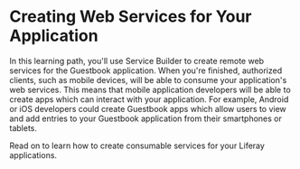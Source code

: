 # Creating Web Services for Your Application [](id=creating-web-services-for-your-application)

In this learning path, you'll use Service Builder to create remote web services
for the Guestbook application. When you're finished, authorized clients, such as
mobile devices, will be able to consume your application's web services. This
means that mobile application developers will be able to create apps which can
interact with your application. For example, Android or iOS developers could
create Guestbook apps which allow users to view and add entries to your
Guestbook application from their smartphones or tablets. 

Read on to learn how to create consumable services for your Liferay
applications. 

